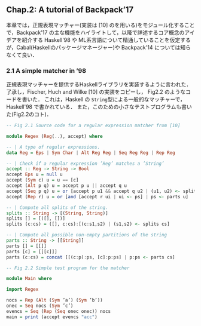 ## Chap.2: A tutorial of Backpack’17

本章では，正規表現マッチャー(実装は [10] のを用いる)をモジュール化することで，Backpack'17 の主な機能をハイライトして，以降で詳述するコア概念のアイデアを紹介する
Haskell'98 や ML系言語について精通していることを仮定するが，Cabal(Haskellのパッケージマネージャー)や Backpack'14 については知らなくて良い．

### 2.1 A simple matcher in ’98

正規表現マッチャーを提供するHaskellライブラリを実装するように言われた．
了承し，Fischer, Huch and Wilke [10] の実装をコピーし， Fig2.2 のようなコードを書いた． 
これは，Haskell の `String`型による一般的なマッチャーで，Haskell'98 で書かれている．
また，このための小さなテストプログラムも書いた(Fig2.2のコト)．

```Haskell
-- Fig 2.1 Source code for a regular expression matcher from [10]

module Regex (Reg(..), accept) where

-- | A type of regular expressions.
data Reg = Eps | Sym Char | Alt Reg Reg | Seq Reg Reg | Rep Reg

-- | Check if a regular expression ’Reg’ matches a ’String’
accept :: Reg -> String -> Bool
accept Eps u = null u
accept (Sym c) u = u == [c]
accept (Alt p q) u = accept p u || accept q u
accept (Seq p q) u = or [accept p u1 && accept q u2 | (u1, u2) <- splits u]
accept (Rep r) u = or [and [accept r ui | ui <- ps] | ps <- parts u]

-- | Compute all splits of the string.
splits :: String -> [(String, String)]
splits [] = [([], [])]
splits (c:cs) = ([], c:cs):[(c:s1,s2) | (s1,s2) <- splits cs]

-- | Compute all possible non-empty partitions of the string
parts :: String -> [[String]]
parts [] = [[]]
parts [c] = [[[c]]]
parts (c:cs) = concat [[(c:p):ps, [c]:p:ps] | p:ps <- parts cs]
```

```Haskell
-- Fig 2.2 Simple test program for the matcher

module Main where

import Regex

nocs = Rep (Alt (Sym ’a’) (Sym ’b’))
onec = Seq nocs (Sym ’c’)
evencs = Seq (Rep (Seq onec onec)) nocs
main = print (accept evencs "acc")
```

